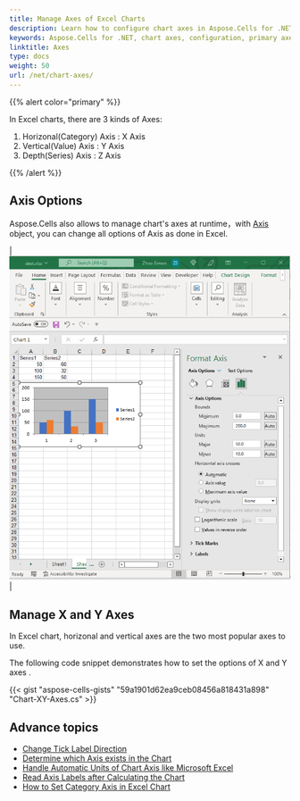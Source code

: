 ```yaml
---
title: Manage Axes of Excel Charts
description: Learn how to configure chart axes in Aspose.Cells for .NET. Our guide will show you how to adjust the primary and secondary axes, set their ranges, and modify their properties to enhance your charts.
keywords: Aspose.Cells for .NET, chart axes, configuration, primary axes, secondary axes, range, properties.
linktitle: Axes
type: docs
weight: 50
url: /net/chart-axes/
---
```


{{% alert color="primary" %}}

In Excel charts, there are 3 kinds of Axes:
1. Horizonal(Category) Axis : X Axis
1. Vertical(Value) Axis : Y Axis
1. Depth(Series) Axis : Z Axis



{{% /alert %}}

## **Axis Options**
Aspose.Cells also allows to manage chart's axes at runtime，with [Axis](https://reference.aspose.com/cells/net/aspose.cells.charts/axis/) object, you can change all options of Axis as done in Excel.

|![todo:image_alt_text](chart_axes.png)|

## **Manage X and Y Axes**

In Excel chart, horizonal and vertical axes are the two most popular axes to use.

The following code snippet demonstrates how to set the options of X and Y axes .


{{< gist "aspose-cells-gists" "59a1901d62ea9ceb08456a818431a898" "Chart-XY-Axes.cs" >}}

## **Advance topics**
- [Change Tick Label Direction](/cells/net/change-tick-label-direction/)
- [Determine which Axis exists in the Chart](/cells/net/determine-which-axis-exists-in-the-chart/)
- [Handle Automatic Units of Chart Axis like Microsoft Excel](/cells/net/handle-automatic-units-of-chart-axis-like-microsoft-excel/)
- [Read Axis Labels after Calculating the Chart](/cells/net/read-axis-labels-after-calculating-the-chart/)
- [How to Set Category Axis in Excel Chart](/cells/net/how-to-set-category-axis/)
